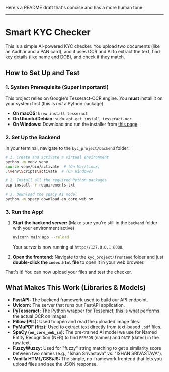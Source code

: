 Here's a README draft that's concise and has a more human tone.

-----

# Smart KYC Checker

This is a simple AI-powered KYC checker. You upload two documents (like an Aadhar and a PAN card), and it uses OCR and AI to extract the text, find key details (like name and DOB), and check if they match.

## How to Set Up and Test

### 1\. System Prerequisite (Super Important\!)

This project relies on Google's Tesseract-OCR engine. You **must** install it on your system first (this is *not* a Python package).

  * **On macOS:** `brew install tesseract`
  * **On Ubuntu/Debian:** `sudo apt-get install tesseract-ocr`
  * **On Windows:** Download and run the installer from [this page](https://www.google.com/search?q=https://github.com/UB-Mannheim/tesseract/wiki).

### 2\. Set Up the Backend

In your terminal, navigate to the `kyc_project/backend` folder:

```bash
# 1. Create and activate a virtual environment
python -m venv venv
source venv/bin/activate  # (On Mac/Linux)
.\venv\Scripts\activate  # (On Windows)

# 2. Install all the required Python packages
pip install -r requirements.txt

# 3. Download the spaCy AI model
python -m spacy download en_core_web_sm
```

### 3\. Run the App\!

1.  **Start the backend server:**
    (Make sure you're still in the `backend` folder with your environment active)

    ```bash
    uvicorn main:app --reload
    ```

    Your server is now running at `http://127.0.0.1:8000`.

2.  **Open the frontend:**
    Navigate to the `kyc_project/frontend` folder and just **double-click the `index.html` file** to open it in your web browser.

That's it\! You can now upload your files and test the checker.

## What Makes This Work (Libraries & Models)

  * **FastAPI:** The backend framework used to build our API endpoint.
  * **Uvicorn:** The server that runs our FastAPI application.
  * **PyTesseract:** The Python wrapper for Tesseract; this is what performs the actual OCR on images.
  * **Pillow (PIL):** Used to open and read the uploaded image files.
  * **PyMuPDF (fitz):** Used to extract text directly from text-based `.pdf` files.
  * **SpaCy (`en_core_web_sm`):** The pre-trained AI model we use for Named Entity Recognition (NER) to find `PERSON` (names) and `DATE` (dates) in the raw text.
  * **FuzzyWuzzy:** Used for "fuzzy" string matching to get a similarity score between two names (e.g., "Ishan Srivastava" vs. "ISHAN SRIVASTAVA").
  * **Vanilla HTML/CSS/JS:** The simple, no-framework frontend that lets you upload files and see the JSON response.

